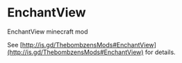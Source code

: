 EnchantView
===========

EnchantView minecraft mod

See [http://is.gd/ThebombzensMods#EnchantView](http://is.gd/ThebombzensMods#EnchantView) for details.

